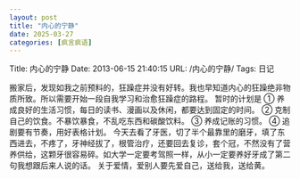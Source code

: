 ```yaml
---
layout: post
title: "内心的宁静"
date: 2025-03-27
categories: [疯言疯语]
---
```


Title: 内心的宁静
Date: 2013-06-15 21:40:15
URL: /内心的宁静/
Tags: 日记

搬家后，发现如我之前预料的，狂躁症并没有好转。我也早知道内心的狂躁绝非物质所致。所以需要开始一段自我学习和治愈狂躁症的路程。  暂时的计划是  ① 养成良好的生活习惯，每日的读书、漫画以及休闲，都要达到固定的时间。  ② 克制自己的饮食。不暴饮暴食，不乱吃东西和碳酸饮料。  ③ 养成记账的习惯。  ④ 追剧要有节奏，用好表格计划。  今天去看了牙医，切了半个最靠里的磨牙，填了东西进去，不疼了，牙神经拔了，根管治疗，还要回去复诊，套个冠，不然没有了营养供给，这颗牙很容易碎。如大学一定要考驾照一样，从小一定要养好牙成了第二句我想跟后来人说的话。  关于爱情，爱别人要先爱自己，送给我，送给黄。